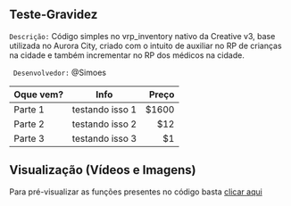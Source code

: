 ## Teste-Gravidez 
`Descrição:` Código simples no vrp_inventory nativo da Creative v3, base utilizada no Aurora City, criado com o intuito de auxiliar no RP de crianças na cidade e também incrementar no RP dos médicos na cidade.

` Desenvolvedor:`  @Simoes

| Oque vem?        | Info           | Preço  |
| ------------- |:-------------:| -----:|
| Parte 1  | testando isso 1 | $1600 |
| Parte 2  | testando isso 2  |   $12 |
| Parte 3  | testando isso 3    |    $1 |

## Visualização (Vídeos e Imagens)

Para pré-visualizar as funções presentes no código basta [clicar aqui](https://www.google.com)
